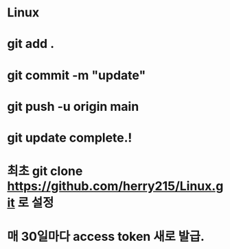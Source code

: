 # Linux

# git add .

# git commit -m "update"

# git push -u origin main

# git update complete.!

# 최초 git clone https://github.com/herry215/Linux.git 로 설정

# 매 30일마다 access token 새로 발급.
